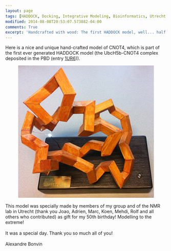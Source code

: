 ```yaml
---
layout: page
tags: [HADDOCK, Docking, Integrative Modeling, Bioinformatics, Utrecht University, Ubiquitination, E2-E3]
modified: 2014-08-08T20:53:07.573882-04:00
comments: True
excerpt: 'Handcrafted with wood: The first HADDOCK model, well... half of it!'
---
```

Here is a nice and unique hand-crafted model of CNOT4, which is part of the first ever generated HADDOCK model (the UbcH5b-CNOT4 complex deposited in the PBD (entry [1UR6](http://www.ebi.ac.uk/pdbe-srv/view/entry/1ur6/summary))).
<figure align="center">
    <img src="/images/posts/cnot4-1ur6.jpg">
</figure>
This model was specially made by members of my group and of the NMR lab in Utrecht (thank you Joao, Adrien, Marc, Koen, Mehdi, Rolf and all others who contributed) as gift for my 50th birthday! Modelling to the extreme! 
<BR>
<BR>
It was a special day.
Thank you so much all of you!
<BR>
<BR>
Alexandre Bonvin

